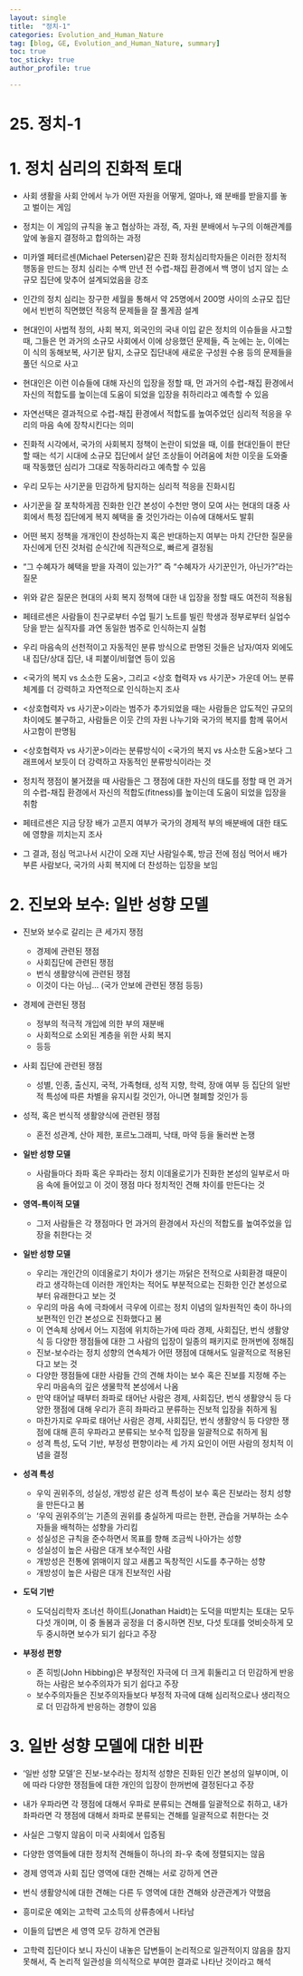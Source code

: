 ```yaml
---
layout: single
title:  "정치-1"
categories: Evolution_and_Human_Nature
tag: [blog, GE, Evolution_and_Human_Nature, summary]
toc: true
toc_sticky: true
author_profile: true

---
```


# 25. 정치-1

# 1. 정치 심리의 진화적 토대

- 사회 생활을 사회 안에서 누가 어떤 자원을 어떻게, 얼마나, 왜 분배를 받을지를 놓고 벌이는 게임
- 정치는 이 게임의 규칙을 놓고 협상하는 과정, 즉, 자원 분배에서 누구의 이해관계를 앞에 놓을지 결정하고 합의하는 과정
- 미카엘 페터르센(Michael Petersen)같은 진화 정치심리학자들은 이러한 정치적 행동을 만드는 정치 심리는 수백 만년 전 수렵-채집 환경에서 백 명이 넘지 않는 소규모 집단에 맞추어 설계되었음을 강조
- 인간의 정치 심리는 장구한 세월을 통해서 약 25명에서 200명 사이의 소규모 집단에서 빈번히 직면했던 적응적 문제들을 잘 풀게끔 설계
- 현대인이 사법적 정의, 사회 복지, 외국인의 국내 이입 같은 정치의 이슈들을 사고할 때, 그들은 먼 과거의 소규모 사회에서 이에 상응했던 문제들, 즉 눈에는 눈, 이에는 이 식의 동해보복, 사기꾼 탐지, 소규모 집단내에 새로운 구성원 수용 등의 문제들을 풀던 식으로 사고
- 현대인은 이런 이슈들에 대해 자신의 입장을 정할 때, 먼 과거의 수렵-채집 환경에서 자신의 적합도를 높이는데 도움이 되었을 입장을 취하리라고 예측할 수 있음
- 자연선택은 결과적으로 수렵-채집 환경에서 적합도를 높여주었던 심리적 적응을 우리의 마음 속에 장착시킨다는 의미
- 진화적 시각에서, 국가의 사회복지 정책이 논란이 되었을 때, 이를 현대인들이 판단할 때는 석기 시대에 소규모 집단에서 살던 조상들이 어려움에 처한 이웃을 도와줄 때 작동했던 심리가 그대로 작동하리라고 예측할 수 있음
- 우리 모두는 사기꾼을 민감하게 탐지하는 심리적 적응을 진화시킴

- 사기꾼을 잘 포착하게끔 진화한 인간 본성이 수천만 명이 모여 사는 현대의 대중 사회에서 특정 집단에게 복지 혜택을 줄 것인가라는 이슈에 대해서도 발휘
- 어떤 복지 정책을 개개인이 찬성하는지 혹은 반대하는지 여부는 마치 간단한 질문을 자신에게 던진 것처럼 순식간에 직관적으로, 빠르게 결정됨
- “그 수혜자가 혜택을 받을 자격이 있는가?” 즉 “수혜자가 사기꾼인가, 아닌가?”라는 질문
- 위와 같은 질문은 현대의 사회 복지 정책에 대한 내 입장을 정할 때도 여전히 적용됨

- 페테르센은 사람들이 친구로부터 수업 필기 노트를 빌린 학생과 정부로부터 실업수당을 받는 실직자를 과연 동일한 범주로 인식하는지 실험
- 우리 마음속의 선천적이고 자동적인 분류 방식으로 판명된 것들은 남자/여자 외에도 내 집단/상대 집단, 내 피붙이/비혈연 등이 있음
- <국가의 복지 vs 소소한 도움>, 그리고 <상호 협력자 vs 사기꾼> 가운데 어느 분류체계를 더 강력하고 자연적으로 인식하는지 조사
- <상호협력자 vs 사기꾼>이라는 범주가 추가되었을 때는 사람들은 압도적인 규모의 차이에도 불구하고, 사람들은 이웃 간의 자원 나누기와 국가의 복지를 함께 묶어서 사고함이 판명됨
- <상호협력자 vs 사기꾼>이라는 분류방식이 <국가의 복지 vs 사소한 도움>보다 그래프에서 보듯이 더 강력하고 자동적인 분류방식이라는 것
- 정치적 쟁점이 불거졌을 때 사람들은 그 쟁점에 대한 자신의 태도를 정할 때 먼 과거의 수렵-채집 환경에서 자신의 적합도(fitness)를 높이는데 도움이 되었을 입장을 취함

- 페테르센은 지금 당장 배가 고픈지 여부가 국가의 경제적 부의 배분배에 대한 태도에 영향을 끼치는지 조사
- 그 결과, 점심 먹고나서 시간이 오래 지난 사람일수록, 방금 전에 점심 먹어서 배가 부른 사람보다, 국가의 사회 복지에 더 찬성하는 입장을 보임

# 2. 진보와 보수: 일반 성향 모델

- 진보와 보수로 갈리는 큰 세가지 쟁점
    - 경제에 관련된 쟁점
    - 사회집단에 관련된 쟁점
    - 번식 생활양식에 관련된 쟁점
    - 이것이 다는 아님… (국가 안보에 관련된 쟁점 등등)
- 경제에 관련된 쟁점
    - 정부의 적극적 개입에 의한 부의 재분배
    - 사회적으로 소외된 계층을 위한 사회 복지
    - 등등
- 사회 집단에 관련된 쟁점
    - 성별, 인종, 출신지, 국적, 가족형태, 성적 지향, 학력, 장애 여부 등 집단의 일반적 특성에 따른 차별을 유지시킬 것인가, 아니면 철폐할 것인가 등
- 성적, 혹은 번식적 생활양식에 관련된 쟁점
    - 혼전 성관계, 산아 제한, 포르노그래피, 낙태, 마약 등을 둘러싼 논쟁

- **일반 성향 모델**
    - 사람들마다 좌파 혹은 우파라는 정치 이데올로기가 진화한 본성의 일부로서 마음 속에 들어있고 이 것이 쟁점 마다 정치적인 견해 차이를 만든다는 것
- **영역-특이적 모델**
    - 그저 사람들은 각 쟁점마다 먼 과거의 환경에서 자신의 적합도를 높여주었을 입장을 취한다는 것

- **일반 성향 모델**
    - 우리는 개인간의 이데올로기 차이가 생기는 까닭은 전적으로 사회환경 때문이라고 생각하는데 이러한 개인차는 적어도 부분적으로는 진화한 인간 본성으로부터 유래한다고 보는 것
    - 우리의 마음 속에 극좌에서 극우에 이르는 정치 이념의 일차원적인 축이 하나의 보편적인 인간 본성으로 진화했다고 봄
    - 이 연속체 상에서 어느 지점에 위치하는가에 따라 경제, 사회집단, 번식 생활양식 등 다양한 쟁점들에 대한 그 사람의 입장이 일종의 패키지로 한꺼번에 정해짐
    - 진보-보수라는 정치 성향의 연속체가 어떤 쟁점에 대해서도 일괄적으로 적용된다고 보는 것
    - 다양한 쟁점들에 대한 사람들 간의 견해 차이는 보수 혹은 진보를 지정해 주는 우리 마음속의 깊은 생물학적 본성에서 나옴
    - 만약 태어날 때부터 좌파로 태어난 사람은 경제, 사회집단, 번식 생활양식 등 다양한 쟁점에 대해 우리가 흔히 좌파라고 분류하는 진보적 입장을 취하게 됨
    - 마찬가지로 우파로 태어난 사람은 경제, 사회집단, 번식 생활양식 등 다양한 쟁점에 대해 흔히 우파라고 분류되는 보수적 입장을 일괄적으로 취하게 됨
    - 성격 특성, 도덕 기반, 부정성 편향이라는 세 가지 요인이 어떤 사람의 정치적 이념을 결정

- **성격 특성**
    - 우익 권위주의, 성실성, 개방성 같은 성격 특성이 보수 혹은 진보라는 정치 성향을 만든다고 봄
    - ‘우익 권위주의’는 기존의 권위를 충실하게 따르는 한편, 관습을 거부하는 소수자들을 배척하는 성향을 가리킴
    - 성실성은 규칙을 준수하면서 목표를 향해 조금씩 나아가는 성향
    - 성실성이 높은 사람은 대개 보수적인 사람
    - 개방성은 전통에 얽매이지 않고 새롭고 독창적인 시도를 추구하는 성향
    - 개방성이 높은 사람은 대개 진보적인 사람

- **도덕 기반**
    - 도덕심리학자 조너선 하이트(Jonathan Haidt)는 도덕을 떠받치는 토대는 모두 다섯 개이며, 이 중 돌봄과 공정을 더 중시하면 진보, 다섯 토대를 엇비슷하게 모두 중시하면 보수가 되기 쉽다고 주장

- **부정성 편향**
    - 존 히빙(John Hibbing)은 부정적인 자극에 더 크게 휘둘리고 더 민감하게 반응하는 사람은 보수주의자가 되기 쉽다고 주장
    - 보수주의자들은 진보주의자들보다 부정적 자극에 대해 심리적으로나 생리적으로 더 민감하게 반응하는 경향이 있음

# 3. 일반 성향 모델에 대한 비판

- ‘일반 성향 모델’은 진보-보수라는 정치적 성향은 진화된 인간 본성의 일부이며, 이에 따라 다양한 쟁점들에 대한 개인의 입장이 한꺼번에 결정된다고 주장
- 내가 우파라면 각 쟁점에 대해서 우파로 분류되는 견해를 일괄적으로 취하고, 내가 좌파라면 각 쟁점에 대해서 좌파로 분류되는 견해를 일괄적으로 취한다는 것
- 사실은 그렇지 않음이 미국 사회에서 입증됨
- 다양한 영역들에 대한 정치적 견해들이 하나의 좌-우 축에 정렬되지는 않음
- 경제 영역과 사회 집단 영역에 대한 견해는 서로 강하게 연관
- 번식 생활양식에 대한 견해는 다른 두 영역에 대한 견해와 상관관계가 약했음

- 흥미로운 예외는 고학력 고소득의 상류층에서 나타남
- 이들의 답변은 세 영역 모두 강하게 연관됨
- 고학력 집단이다 보니 자신이 내놓은 답변들이 논리적으로 일관적이지 않음을 참지 못해서, 즉 논리적 일관성을 의식적으로 부여한 결과로 나타난 것이라고 해석